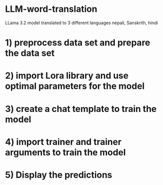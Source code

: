 # LLM-word-translation
LLama 3.2 model translated to 3 different languages nepali, Sanskrith,  hindi


# 1) preprocess data set and prepare the data set

# 2) import Lora library and use optimal parameters for the model

# 3) create a chat template to train the model

# 4) import trainer and trainer arguments to train the model

# 5) Display the predictions 
